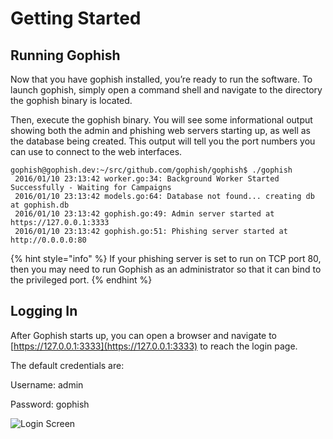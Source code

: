 # Getting Started

## Running Gophish

Now that you have gophish installed, you’re ready to run the software. To launch gophish, simply open a command shell and navigate to the directory the gophish binary is located.

Then, execute the gophish binary. You will see some informational output showing both the admin and phishing web servers starting up, as well as the database being created. This output will tell you the port numbers you can use to connect to the web interfaces.

```text
gophish@gophish.dev:~/src/github.com/gophish/gophish$ ./gophish
 2016/01/10 23:13:42 worker.go:34: Background Worker Started Successfully - Waiting for Campaigns
 2016/01/10 23:13:42 models.go:64: Database not found... creating db at gophish.db
 2016/01/10 23:13:42 gophish.go:49: Admin server started at https://127.0.0.1:3333
 2016/01/10 23:13:42 gophish.go:51: Phishing server started at http://0.0.0.0:80
```

{% hint style="info" %}
If your phishing server is set to run on TCP port 80, then you may need to run Gophish as an administrator so that it can bind to the privileged port.
{% endhint %}

## Logging In

After Gophish starts up, you can open a browser and navigate to [https://127.0.0.1:3333](https://127.0.0.1:3333) to reach the login page.

The default credentials are:

Username: admin

Password: gophish

![Login Screen](https://i.imgur.com/Yw63OGq.png)

